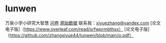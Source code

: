 # lunwen
万泉小学小研究大智慧
[问卷](https://github.com/zhangxiyue44/lunwen/blob/main/%E5%AD%A6%E4%B9%A0%E6%80%81%E5%BA%A6%E5%92%8C%E5%AD%A6%E4%B9%A0%E6%96%B9%E6%B3%95%E3%80%81%E4%B9%A0%E6%83%AF%E5%AF%B9%E5%B0%8F%E5%AD%A6%E7%94%9F%E5%AD%A6%E4%B9%A0%E6%83%85%E5%86%B5%E7%9A%84%E5%BD%B1%E5%93%8D%E6%8E%A2%E7%A9%B6-%E9%97%AE%E5%8D%B7.pdf)
[原始数据](https://github.com/zhangxiyue44/lunwen/blob/main/%E5%AD%A6%E4%B9%A0%E6%80%81%E5%BA%A6%E5%92%8C%E5%AD%A6%E4%B9%A0%E6%96%B9%E6%B3%95%E3%80%81%E4%B9%A0%E6%83%AF%E5%AF%B9%E5%B0%8F%E5%AD%A6%E7%94%9F%E5%AD%A6%E4%B9%A0%E6%83%85%E5%86%B5%E7%9A%84%E5%BD%B1%E5%93%8D%E6%8E%A2%E7%A9%B6-%E9%97%AE%E5%8D%B7(1-66).xlsx)
联系我：xiyuezhang@yandex.com
[论文电子版]（https://www.overleaf.com/read/srfwprmbthsx）
[论文电子版]（https://github.com/zhangxiyue44/lunwen/blob/main/o.pdf）
